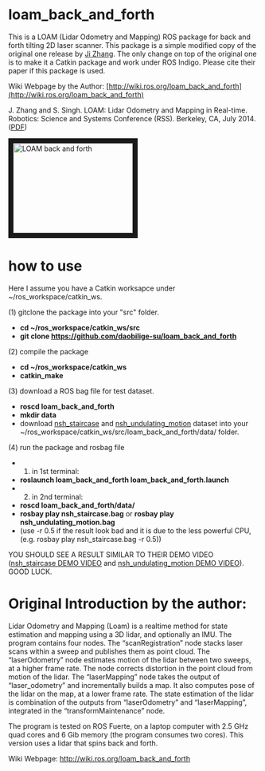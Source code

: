 # loam_back_and_forth

This is a LOAM (Lidar Odometry and Mapping) ROS package for back and forth tilting 2D laser scanner. This package is a simple modified copy of the original one release by [Ji Zhang](http://www.frc.ri.cmu.edu/~jizhang03/). The only change on top of the original one is to make it a Catkin package and work under ROS Indigo. Please cite their paper if this package is used. 

Wiki Webpage by the Author: [http://wiki.ros.org/loam_back_and_forth](http://wiki.ros.org/loam_back_and_forth)

J. Zhang and S. Singh. LOAM: Lidar Odometry and Mapping in Real-time. Robotics: Science and Systems Conference (RSS). Berkeley, CA, July 2014.([PDF](http://www.frc.ri.cmu.edu/~jizhang03/Publications/RSS_2014.pdf))

<a href="http://www.youtube.com/watch?feature=player_embedded&v=8ezyhTAEyHs
" target="_blank"><img src="http://img.youtube.com/vi/8ezyhTAEyHs/0.jpg" 
alt="LOAM back and forth" width="240" height="180" border="10" /></a>

# how to use
Here I assume you have a Catkin worksapce under ~/ros_workspace/catkin_ws.

(1) gitclone the package into your "src" folder.
+ **cd ~/ros_workspace/catkin_ws/src**
+ **git clone https://github.com/daobilige-su/loam_back_and_forth**

(2) compile the package
+ **cd ~/ros_workspace/catkin_ws**
+ **catkin_make**

(3) download a ROS bag file for test dataset.
+ **roscd loam_back_and_forth**
+ **mkdir data**
+ download [nsh_staircase](www.frc.ri.cmu.edu/~jizhang03/Datasets/nsh_staircase.bag) and [nsh_undulating_motion](www.frc.ri.cmu.edu/~jizhang03/Datasets/nsh_undulating_motion.bag) dataset into your ~/ros_workspace/catkin_ws/src/loam_back_and_forth/data/ folder.

(4) run the package and rosbag file
+ 1) in 1st terminal:
+ **roslaunch loam_back_and_forth loam_back_and_forth.launch**
+ 2) in 2nd terminal:
+ **roscd loam_back_and_forth/data/**
+ **rosbay play nsh_staircase.bag** or **rosbay play nsh_undulating_motion.bag**
+ (use -r 0.5 if the result look bad and it is due to the less powerful CPU, (e.g. rosbay play nsh_staircase.bag -r 0.5))

YOU SHOULD SEE A RESULT SIMILAR TO THEIR DEMO VIDEO ([nsh_staircase DEMO VIDEO](http://www.frc.ri.cmu.edu/~jizhang03/Videos/nsh_staircase.mp4) and [nsh_undulating_motion DEMO VIDEO](http://www.frc.ri.cmu.edu/~jizhang03/Videos/nsh_undulating_motion.mp4)). GOOD LUCK.

# Original Introduction by the author:

Lidar Odometry and Mapping (Loam) is a realtime method for state estimation and mapping using a 3D lidar, and optionally an IMU. The program contains four nodes. The “scanRegistration” node stacks laser scans within a sweep and publishes them as point cloud. The “laserOdometry” node estimates motion of the lidar between two sweeps, at a higher frame rate. The node corrects distortion in the point cloud from motion of the lidar. The “laserMapping” node takes the output of “laser_odometry” and incrementally builds a map. It also computes pose of the lidar on the map, at a lower frame rate. The state estimation of the lidar is combination of the outputs from “laserOdometry” and “laserMapping”, integrated in the “transformMaintenance” node. 

The program is tested on ROS Fuerte, on a laptop computer with 2.5 GHz quad cores and 6 Gib memory (the program consumes two cores). This version uses a lidar that spins back and forth.

Wiki Webpage: http://wiki.ros.org/loam_back_and_forth

